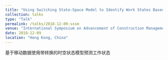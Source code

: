 ```yaml
---
title: "Using Switching State-Space Model to Identify Work States Based on Movement Data"
collection: talks
type: "Talk"
permalink: /talks/2018-12-09-sssm
venue: "International Symposium on Advancement of Construction Management and Real Estate Hong Kong 2018"
date: 2018-12-09
location: "Hong Kong, China"
---
```


基于移动数据使用带转换的时空状态模型预测工作状态
